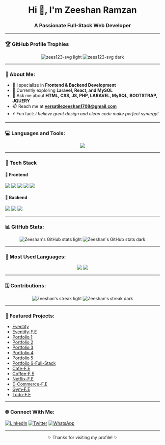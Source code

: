 <h1 align="center">Hi 👋, I'm Zeeshan Ramzan</h1>
<h3 align="center">A Passionate Full-Stack Web Developer</h3>

---

### 🏆 GitHub Profile Trophies
<p align="center"> 
  <img src="https://github-profile-trophy.vercel.app/?username=zees123-svg&theme=algolia&no-frame=true&no-bg=true&margin-w=4#gh-light-mode-only" alt="zees123-svg light"/>
  <img src="https://github-profile-trophy.vercel.app/?username=zees123-svg&theme=radical&no-frame=true&no-bg=true&margin-w=4#gh-dark-mode-only" alt="zees123-svg dark"/>
</p>

---

### 💫 About Me:
- 🔭 I specialize in **Frontend & Backend Development**  
- 🌱 Currently exploring **Laravel, React, and MySQL**  
- 💬 Ask me about **HTML, CSS, JS, PHP, LARAVEL, MySQL, BOOTSTRAP, JQUERY**  
- 📫 Reach me at **versatilezeeshan1708@gmail.com**  
- ⚡ Fun fact: *I believe great design and clean code make perfect synergy!*  

---

### 💻 Languages and Tools:
<p align="center"> 
  <img src="https://skillicons.dev/icons?i=html,css,bootstrap,js,jquery,php,laravel,mysql,git,github,vscode" />
</p>

---

### 🚀 Tech Stack

#### 🎨 Frontend
<p>
  <img src="https://img.shields.io/badge/HTML5-E34F26?style=for-the-badge&logo=html5&logoColor=white" />
  <img src="https://img.shields.io/badge/CSS3-1572B6?style=for-the-badge&logo=css3&logoColor=white" />
  <img src="https://img.shields.io/badge/Bootstrap-563D7C?style=for-the-badge&logo=bootstrap&logoColor=white" />
  <img src="https://img.shields.io/badge/JavaScript-F7DF1E?style=for-the-badge&logo=javascript&logoColor=black" />
  <img src="https://img.shields.io/badge/jQuery-0769AD?style=for-the-badge&logo=jquery&logoColor=white" />
</p>

#### 🧠 Backend
<p>
  <img src="https://img.shields.io/badge/PHP-777BB4?style=for-the-badge&logo=php&logoColor=white" />
  <img src="https://img.shields.io/badge/Laravel-FF2D20?style=for-the-badge&logo=laravel&logoColor=white" />
  <img src="https://img.shields.io/badge/MySQL-005C84?style=for-the-badge&logo=mysql&logoColor=white" />
</p>

---

### 📊 GitHub Stats:
<p align="center">
  <img src="https://github-readme-stats.vercel.app/api?username=zees123-svg&show_icons=true&theme=default#gh-light-mode-only" alt="Zeeshan's GitHub stats light" />
  <img src="https://github-readme-stats.vercel.app/api?username=zees123-svg&show_icons=true&theme=radical#gh-dark-mode-only" alt="Zeeshan's GitHub stats dark" />
</p>

---

### 🧩 Most Used Languages:
<p align="center">
  <img src="https://github-readme-stats.vercel.app/api/top-langs/?username=zees123-svg&layout=compact&theme=default#gh-light-mode-only" />
  <img src="https://github-readme-stats.vercel.app/api/top-langs/?username=zees123-svg&layout=compact&theme=radical#gh-dark-mode-only" />
</p>

---

### 🗓️ Contributions:
<p align="center">
  <img src="https://github-readme-streak-stats.herokuapp.com/?user=zees123-svg&theme=default#gh-light-mode-only" alt="Zeeshan's streak light" />
  <img src="https://github-readme-streak-stats.herokuapp.com/?user=zees123-svg&theme=radical#gh-dark-mode-only" alt="Zeeshan's streak dark" />
</p>

---

### 💼 Featured Projects:
- [Eventify](#)
- [Eventify-F.E](#)
- [Portfolio 1](#)
- [Portfolio 2](#)
- [Portfolio 3](#)
- [Portfolio 4](#)
- [Portfolio 5](#)
- [Portfolio 6-Full-Stack](#)
- [Cafe-F.E](#)
- [Coffee-F.E](#)
- [Netflix-F.E](#)
- [E-Commerce-F.E](#)
- [Gym-F.E](#)
- [Todo-F.E](#)

---

### 🌐 Connect With Me:
<p align="left">
<a href="https://www.linkedin.com/in/zeeshan-ramzan-719845341" target="blank"><img align="center" src="https://skillicons.dev/icons?i=linkedin" alt="LinkedIn" /></a>
<a href="https://x.com/Zeeshan56245261?t=yL9Dw9kGac5OzQMxt0D3Pw&s=09" target="blank"><img align="center" src="https://skillicons.dev/icons?i=twitter" alt="Twitter" /></a>
<a href="https://api.whatsapp.com/send?phone=923216850363" target="blank"><img align="center" src="https://img.shields.io/badge/WhatsApp-25D366?style=for-the-badge&logo=whatsapp&logoColor=white" alt="WhatsApp" /></a>
</p>

---

<p align="center">✨ Thanks for visiting my profile! ✨</p>

